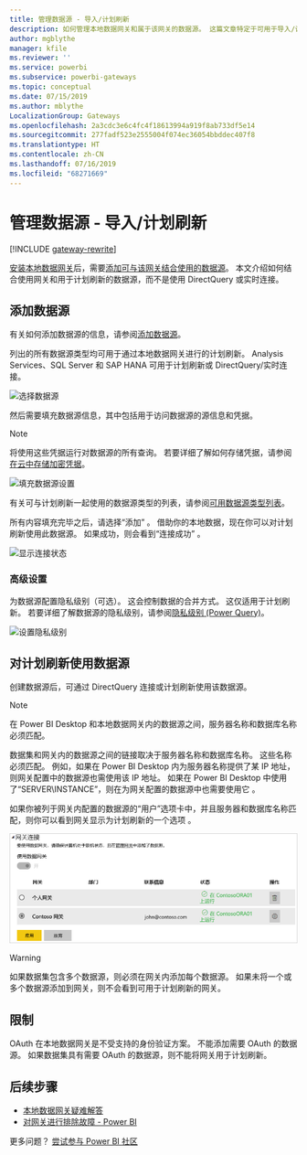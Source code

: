```yaml
---
title: 管理数据源 - 导入/计划刷新
description: 如何管理本地数据网关和属于该网关的数据源。 这篇文章特定于可用于导入/计划刷新的数据源。
author: mgblythe
manager: kfile
ms.reviewer: ''
ms.service: powerbi
ms.subservice: powerbi-gateways
ms.topic: conceptual
ms.date: 07/15/2019
ms.author: mblythe
LocalizationGroup: Gateways
ms.openlocfilehash: 2a3cdc3e6c4fc4f18613994a919f8ab733df5e14
ms.sourcegitcommit: 277fadf523e2555004f074ec36054bbddec407f8
ms.translationtype: HT
ms.contentlocale: zh-CN
ms.lasthandoff: 07/16/2019
ms.locfileid: "68271669"
---
```

# <a name="manage-your-data-source---importscheduled-refresh"></a>管理数据源 - 导入/计划刷新

[!INCLUDE [gateway-rewrite](includes/gateway-rewrite.md)]

[安装本地数据网关](/data-integration/gateway/service-gateway-install)后，需要[添加可与该网关结合使用的数据源](service-gateway-data-sources.md#add-a-data-source)。 本文介绍如何结合使用网关和用于计划刷新的数据源，而不是使用 DirectQuery 或实时连接。

## <a name="add-a-data-source"></a>添加数据源

有关如何添加数据源的信息，请参阅[添加数据源](service-gateway-data-sources.md#add-a-data-source)。

列出的所有数据源类型均可用于通过本地数据网关进行的计划刷新。 Analysis Services、SQL Server 和 SAP HANA 可用于计划刷新或 DirectQuery/实时连接。

![选择数据源](media/service-gateway-enterprise-manage-scheduled-refresh/datasourcesettings2.png)

然后需要填充数据源信息，其中包括用于访问数据源的源信息和凭据。

> [!NOTE]
> 将使用这些凭据运行对数据源的所有查询。 若要详细了解如何存储凭据，请参阅[在云中存储加密凭据](service-gateway-data-sources.md#storing-encrypted-credentials-in-the-cloud)。

![填充数据源设置](media/service-gateway-enterprise-manage-scheduled-refresh/datasourcesettings3-oracle.png)

有关可与计划刷新一起使用的数据源类型的列表，请参阅[可用数据源类型列表](service-gateway-data-sources.md#list-of-available-data-source-types)。

所有内容填充完毕之后，请选择“添加”  。 借助你的本地数据，现在你可以对计划刷新使用此数据源。 如果成功，则会看到“连接成功”  。

![显示连接状态](media/service-gateway-enterprise-manage-scheduled-refresh/datasourcesettings4.png)

### <a name="advanced-settings"></a>高级设置

为数据源配置隐私级别（可选）。 这会控制数据的合并方式。 这仅适用于计划刷新。 若要详细了解数据源的隐私级别，请参阅[隐私级别 (Power Query)](https://support.office.com/article/Privacy-levels-Power-Query-CC3EDE4D-359E-4B28-BC72-9BEE7900B540)。

![设置隐私级别](media/service-gateway-enterprise-manage-scheduled-refresh/datasourcesettings9.png)

## <a name="using-the-data-source-for-scheduled-refresh"></a>对计划刷新使用数据源

创建数据源后，可通过 DirectQuery 连接或计划刷新使用该数据源。

> [!NOTE]
> 在 Power BI Desktop 和本地数据网关内的数据源之间，服务器名称和数据库名称必须匹配。

数据集和网关内的数据源之间的链接取决于服务器名称和数据库名称。 这些名称必须匹配。 例如，如果在 Power BI Desktop 内为服务器名称提供了某 IP 地址，则网关配置中的数据源也需使用该 IP 地址。 如果在 Power BI Desktop 中使用了“SERVER\INSTANCE”，则在为网关配置的数据源中也需要使用它  。

如果你被列于网关内配置的数据源的“用户”选项卡中，并且服务器和数据库名称匹配，则你可以看到网关显示为计划刷新的一个选项  。

![显示用户](media/service-gateway-enterprise-manage-scheduled-refresh/powerbi-gateway-enterprise-schedule-refresh.png)

> [!WARNING]
> 如果数据集包含多个数据源，则必须在网关内添加每个数据源。 如果未将一个或多个数据源添加到网关，则不会看到可用于计划刷新的网关。

## <a name="limitations"></a>限制

OAuth 在本地数据网关是不受支持的身份验证方案。 不能添加需要 OAuth 的数据源。 如果数据集具有需要 OAuth 的数据源，则不能将网关用于计划刷新。

## <a name="next-steps"></a>后续步骤

* [本地数据网关疑难解答](/data-integration/gateway/service-gateway-tshoot)
* [对网关进行排除故障 - Power BI](service-gateway-onprem-tshoot.md)

更多问题？ [尝试参与 Power BI 社区](http://community.powerbi.com/)
